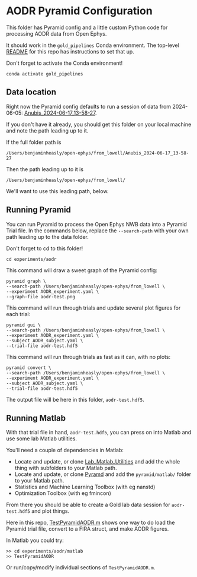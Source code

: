 # AODR Pyramid Configuration

This folder has Pyramid config and a little custom Python code for processing AODR data from Open Ephys.

It should work in the `gold_pipelines` Conda environment.
The top-level [README](../../README.md) for this repo has instructions to set that up.

Don't forget to activate the Conda environment!

```
conda activate gold_pipelines
```

## Data location

Right now the Pyramid config defaults to run a session of data from 2024-06-05: [Anubis_2024-06-17_13-58-27](https://upenn.box.com/s/xwq8tood2wtlapso0j8inadx2x2oo3ps).

If you don't have it already, you should get this folder on your local machine and note the path leading up to it.

If the full folder path is

```
/Users/benjaminheasly/open-ephys/from_lowell/Anubis_2024-06-17_13-58-27
```

Then the path leading up to it is

```
/Users/benjaminheasly/open-ephys/from_lowell/
```

We'll want to use this leading path, below.

## Running Pyramid

You can run Pyramid to process the Open Ephys NWB data into a Pyramid Trial file.
In the commands below, replace the `--search-path` with your own path leading up to the data folder.

Don't forget to cd to this folder!

```
cd experiments/aodr
```

This command will draw a sweet graph of the Pyramid config:

```
pyramid graph \
--search-path /Users/benjaminheasly/open-ephys/from_lowell \
--experiment AODR_experiment.yaml \
--graph-file aodr-test.png
```

This command will run through trials and update several plot figures for each trial:

```
pyramid gui \
--search-path /Users/benjaminheasly/open-ephys/from_lowell \
--experiment AODR_experiment.yaml \
--subject AODR_subject.yaml \
--trial-file aodr-test.hdf5
```

This command will run through trials as fast as it can, with no plots:

```
pyramid convert \
--search-path /Users/benjaminheasly/open-ephys/from_lowell \
--experiment AODR_experiment.yaml \
--subject AODR_subject.yaml \
--trial-file aodr-test.hdf5
```

The output file will be here in this folder, `aodr-test.hdf5`.

## Running Matlab

With that trial file in hand, `aodr-test.hdf5`, you can press on into Matlab and use some lab Matlab utilities.

You'll need a couple of dependencies in Matlab:

 - Locate and update, or clone [Lab_Matlab_Utilities](https://github.com/TheGoldLab/Lab_Matlab_Utilities) and add the whole thing with subfolders to your Matlab path.
 - Locate and update, or clone [Pyramd](https://github.com/benjamin-heasly/pyramid/tree/main/matlab) and add the `pyramid/matlab/` folder to your Matlab path.
 - Statistics and Machine Learning Toolbox (with eg nanstd)
 - Optimization Toolbox (with eg fmincon)

From there you should be able to create a Gold lab data session for `aodr-test.hdf5` and plot things.

Here in this repo, [TestPyramidAODR.m](./matlab/TestPyramidAODR.m) shows one way to do load the Pyramid trial file, convert to a FIRA struct, and make AODR figures.

In Matlab you could try:

```
>> cd experiments/aodr/matlab
>> TestPyramidAODR
```

Or run/copy/modify individual sections of `TestPyramidAODR.m`.

